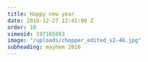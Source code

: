 ```yaml
---
title: Happy new year
date: 2016-12-27 12:41:00 Z
order: 10
vimeoid: 197165883
image: "/uploads/chopper_edited_v2-46.jpg"
subheading: mayhem 2016
---
```


